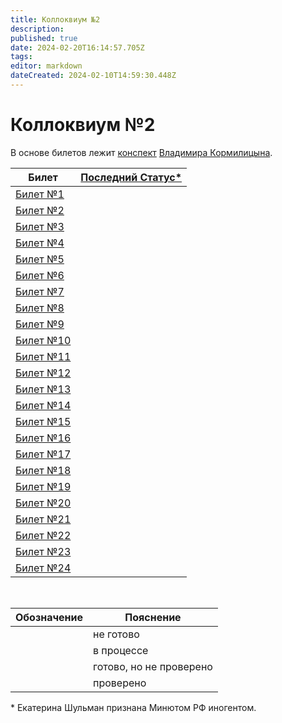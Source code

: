 ```yaml
---
title: Коллоквиум №2
description: 
published: true
date: 2024-02-20T16:14:57.705Z
tags: 
editor: markdown
dateCreated: 2024-02-10T14:59:30.448Z
---
```


# Коллоквиум №2

В основе билетов лежит [конспект](https://github.com/i80287/Calculus-HSE-SE) [Владимира Кормилицына](https://i8088_t.t.me).

| Билет | [Последний Статус*](https://www.youtube.com/live/n86NlKnzccA?si=wWLju7-7h1LWn1vw) |
| --- | --- |
| [Билет №1](/matan/kollok2/1) | <div class='box agreen'>&nbsp;</div> |
| [Билет №2](/matan/kollok2/2) | <div class='box cgreen'>&nbsp;</div> |
| [Билет №3](/matan/kollok2/3) | <div class='box cgreen'>&nbsp;</div> |
| [Билет №4](/matan/kollok2/4) | <div class='box cgreen'>&nbsp;</div> |
| [Билет №5](/matan/kollok2/5) | <div class='box cgreen'>&nbsp;</div> |
| [Билет №6](/matan/kollok2/6) | <div class='box cgreen'>&nbsp;</div> |
| [Билет №7](/matan/kollok2/7) | <div class='box orange'>&nbsp;</div> |
| [Билет №8](/matan/kollok2/8) | <div class='box cgreen'>&nbsp;</div> |
| [Билет №9](/matan/kollok2/9) | <div class='box cgreen'>&nbsp;</div> |
| [Билет №10](/matan/kollok2/10) | <div class='box cgreen'>&nbsp;</div> |
| [Билет №11](/matan/kollok2/11) | <div class='box cgreen'>&nbsp;</div> |
| [Билет №12](/matan/kollok2/12) | <div class='box red'>&nbsp;</div> |
| [Билет №13](/matan/kollok2/13) | <div class='box cgreen'>&nbsp;</div> |
| [Билет №14](/matan/kollok2/14) | <div class='box cgreen'>&nbsp;</div> |
| [Билет №15](/matan/kollok2/15) | <div class='box cgreen'>&nbsp;</div> |
| [Билет №16](/matan/kollok2/16) | <div class='box cgreen'>&nbsp;</div> |
| [Билет №17](/matan/kollok2/17) | <div class='box orange'>&nbsp;</div> |
| [Билет №18](/matan/kollok2/18) | <div class='box cgreen'>&nbsp;</div> |
| [Билет №19](/matan/kollok2/19) | <div class='box cgreen'>&nbsp;</div> |
| [Билет №20](/matan/kollok2/20) | <div class='box cgreen'>&nbsp;</div> |
| [Билет №21](/matan/kollok2/21) | <div class='box cgreen'>&nbsp;</div> |
| [Билет №22](/matan/kollok2/22) | <div class='box red'>&nbsp;</div> |
| [Билет №23](/matan/kollok2/23) | <div class='box orange'>&nbsp;</div> |
| [Билет №24](/matan/kollok2/24) | <div class='box orange'>&nbsp;</div> |

&nbsp;

| Обозначение | Пояснение |
| --- | --- |
| <div class='box red'>&nbsp;</div> | не готово |
| <div class='box orange'>&nbsp;</div> | в процессе |
| <div class='box cgreen'>&nbsp;</div> | готово, но не проверено |
| <div class='box agreen'>&nbsp;</div> | проверено |

\* Екатерина Шульман признана Минютом РФ иногентом.